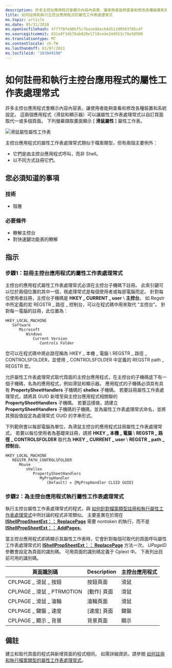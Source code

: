 ```yaml
---
description: 許多主控台應用程式會顯示內容內容表，讓使用者能夠查看和修改各種裝置和系統設定。
title: 如何註冊和執行主控台應用程式的屬性工作表處理常式
ms.topic: article
ms.date: 05/31/2018
ms.openlocfilehash: 47f7f8fe80bf5c7baceddac64d513d950378bcdf
ms.sourcegitcommit: 831e8f3db78ab820e1710cede244553c70e50500
ms.translationtype: MT
ms.contentlocale: zh-TW
ms.lasthandoff: 01/07/2021
ms.locfileid: "103849190"
---
```

# <a name="how-to-register-and-implement-a-property-sheet-handler-for-a-control-panel-application"></a>如何註冊和執行主控台應用程式的屬性工作表處理常式

許多主控台應用程式會顯示內容內容表，讓使用者能夠查看和修改各種裝置和系統設定。 這兩個應用程式（滑鼠和顯示器）可以讓屬性工作表處理常式以自訂頁面取代一或多個頁面。 下列螢幕擷取畫面顯示 [ **滑鼠屬性** ] 屬性工作表。

![滑鼠屬性屬性工作表](images/propsheethandler3.jpg)

主控台應用程式的屬性工作表處理常式類似于檔案類型，但有兩個主要例外：

-   它們是由主控台應用程式呼叫，而非 Shell。
-   以不同方式註冊它們。

## <a name="what-you-need-to-know"></a>您必須知道的事項

### <a name="technologies"></a>技術

-   殼層

### <a name="prerequisites"></a>必要條件

-   瞭解主控台
-   對快速鍵功能表的瞭解

## <a name="instructions"></a>指示

### <a name="step-1-registering-a-property-sheet-handler-for-a-control-panel-application"></a>步驟1：註冊主控台應用程式的屬性工作表處理常式

主控台的應用程式屬性工作表處理常式必須在主控台子機碼下註冊。 此索引鍵可以位於兩個位置的其中一個，視處理常式是每個使用者或每部電腦而定。 針對每位使用者註冊，主控台子機碼是 **HKEY \_ CURRENT \_ user** \\ **主控台**。 如 Regstr 中所定義的宏 REGSTR \_ 路徑 \_ 控制台，可以在程式碼中用來取代 "主控台"。 針對每一電腦的註冊，此位置為：

```
HKEY_LOCAL_MACHINE
   Software
      Microsoft
         Windows
            Current Version
               Controls Folder
```

您可以在程式碼中將此路徑稱為 HKEY \_ 本機 \_ 電腦 \\ REGSTR \_ 路徑 \_ CONTROLSFOLDER，並使用 \_ CONTROLSFOLDER 中定義的 REGSTR path \_ REGSTR 宏。

允許屬性工作表處理常式取代頁面的主控台應用程式，在主控台的子機碼底下有一個子機碼，名為的應用程式，例如滑鼠和顯示器。 應用程式的子機碼必須具有具有 **PropertySheetHandlers** 子機碼的 **shellex** 子機碼。 若要註冊屬性工作表處理常式，請將其 GUID 新增至與主控台應用程式相關聯的 **PropertySheetHandlers** 子機碼。 若要這樣做，請建立 **PropertySheetHandlers** 子機碼的子機碼，並為屬性工作表處理常式命名，並將其預設值設定為處理常式 GUID 的字串形式。

下列範例會以每部電腦為單位，為滑鼠主控台的應用程式註冊屬性工作表處理常式。 若要以每位使用者為基礎來註冊，請將 **HKEY \_ 本機 \_ 電腦** \\ **REGSTR \_ 路徑 \_ CONTROLSFOLDER** 取代為 **HKEY \_ CURRENT \_ user** \\ **REGSTR \_ path \_ 控制台**。

```
HKEY_LOCAL_MACHINE
   REGSTR_PATH_CONTROLSFOLDER
      Mouse
         shellex
            PropertySheetHandlers
               MyPropHandler
                  (Default) = {MyPropHandler CLSID GUID}
```

### <a name="step-2-implementing-a-property-sheet-handler-for-a-control-panel-application"></a>步驟2：為主控台應用程式執行屬性工作表處理常式

執行主控台屬性工作表處理常式的程式，與 [如何針對檔案類型註冊和執行屬性工作表處理常式](how-to-register-and-implement-a-property-sheet-handler-for-a-file-type.md)中所討論的程式非常類似。 主要差異在於現在 [**IShellPropSheetExt：： ReplacePage**](/windows/desktop/api/shobjidl_core/nf-shobjidl_core-ishellpropsheetext-replacepage) 需要 nontoken 的執行，而不是 [**IShellPropSheetExt：： AddPages**](/windows/desktop/api/shobjidl_core/nf-shobjidl_core-ishellpropsheetext-addpages)。

當主控台應用程式即將顯示其屬性工作表時，它會針對每個可取代的頁面呼叫屬性工作表處理常式的 [**IShellPropSheetExt：： ReplacePage**](/windows/desktop/api/shobjidl_core/nf-shobjidl_core-ishellpropsheetext-replacepage) 方法一次。 *UPageID* 參數會設定為頁面的識別碼。 可用頁面的識別碼定義于 Cplext 中。 下表列出目前可用的識別碼。 

| 頁面識別碼                      | Description         | 主控台應用程式 |
|------------------------------|---------------------|---------------------------|
| CPLPAGE \_ 滑鼠 \_ 按鈕      | 按鈕頁面    | 滑鼠                     |
| CPLPAGE \_ 滑鼠 \_ PTRMOTION    | [動作] 頁面     | 滑鼠                     |
| CPLPAGE \_ 滑鼠 \_ 滾輪        | 滾輪頁面      | 滑鼠                     |
| CPLPAGE \_ 鍵盤 \_ 速度     | [速度] 頁面      | 鍵盤                  |
| CPLPAGE \_ 顯示 \_ 背景 | 背景頁面 | 顯示                   |



 

## <a name="remarks"></a>備註

建立和取代頁面的程式與新增頁面的程式相同。 如需詳細資訊，請參閱 [如何註冊和執行檔案類型的屬性工作表處理常式](how-to-register-and-implement-a-property-sheet-handler-for-a-file-type.md)。

 

 



